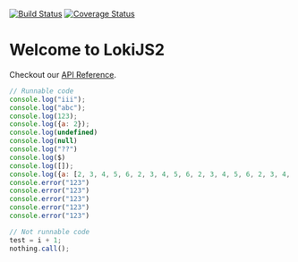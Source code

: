 [![Build Status](https://travis-ci.org/LokiJS-Forge/LokiJS2.svg?branch=master)](https://travis-ci.org/LokiJS-Forge/LokiJS2)
[![Coverage Status](https://coveralls.io/repos/github/LokiJS-Forge/LokiJS2/badge.svg?branch=feature%2Fadd_build_system)](https://coveralls.io/github/LokiJS-Forge/LokiJS2?branch=feature%2Fadd_build_system)

# Welcome to LokiJS2


Checkout our [API Reference](../api/index.html).

```javascript
// Runnable code
console.log("iii");
console.log("abc");
console.log(123);
console.log({a: 2});
console.log(undefined)
console.log(null)
console.log("??")
console.log($)
console.log([]);
console.log({a: [2, 3, 4, 5, 6, 2, 3, 4, 5, 6, 2, 3, 4, 5, 6, 2, 3, 4, 5, 6, 2, 3, 4, 5, 6, 2, 3, 4, 5, 6, 2, 3, 4, 5, 6, 2, 3, 4, 5, 6, 2, 3, 4, 5, 6,2, 3, 4, 5, 6, 2, 3, 4, 5, 6, 2, 3, 4, 5, 6, 2, 3, 4, 5, 6, 2, 3, 4, 5, 6, 2, 3, 4, 5, 6]});
console.error("123")
console.error("123")
console.error("123")
console.error("123")
console.error("123")

```

```javascript
// Not runnable code
test = i + 1;
nothing.call();
```
